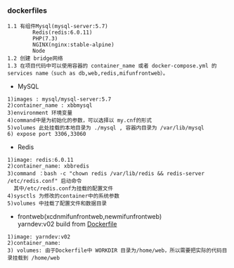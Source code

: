 ### dockerfiles
```
1.1 有组件Mysql(mysql-server:5.7)
        Redis(redis:6.0.11)
        PHP(7.3)
        NGINX(nginx:stable-alpine)
        Node
1.2 创建 bridge网络
1.3 在项目代码中可以使用容器的 container_name 或者 docker-compose.yml 的 services name（such as db,web,redis,mifunfrontweb）。
 ```
 
 - MySQL
 ```
 1)images : mysql/mysql-server:5.7
 2)container_name : xbbmysql
 3)environment 环境变量
 4)command中是为初始化的参数，可以选择以 my.cnf的形式
 5)volumes 此处挂载的本地目录为 ./mysql , 容器内目录为 /var/lib/mysql
 6) expose port 3306,33060
 ```
 
 - Redis
 ```
 1)image: redis:6.0.11
 2)container_name: xbbredis
 3)command ：bash -c "chown redis /var/lib/redis && redis-server /etc/redis.conf" 启动命令
   其中/etc/redis.conf为挂载的配置文件
 4)sysctls 为修改的container中的系统参数
 5)volumes 中挂载了配置文件和数据目录
 ```
 
 - frontweb(xcdnmifunfrontweb,newmifunfrontweb)
 <br> yarndev:v02  build from [Dockerfile](./yarn/Dockerfile) 
 ```
 1)image: yarndev:v02 
 2)container_name: 
 3) volumes: 由于Dockerfile中 WORKDIR 目录为/home/web，所以需要把实际的代码目录挂载到 /home/web
 ```
 
 
 
 
 
